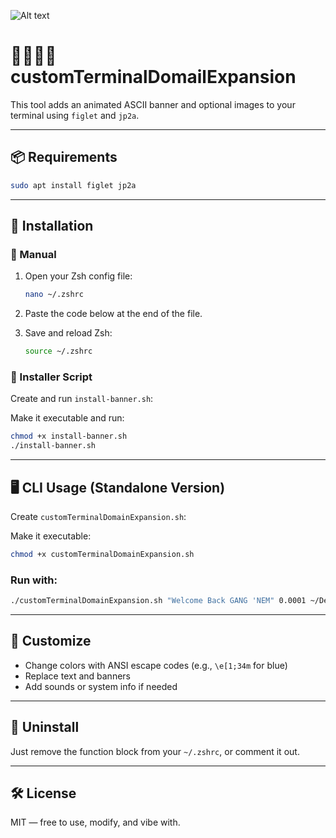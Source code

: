 ![Alt text](relative/or/full/image/path.jpeg)


# 🧿🌀🌌🧠 customTerminalDomailExpansion

This tool adds an animated ASCII banner and optional images to your terminal using `figlet` and `jp2a`.

---

## 📦 Requirements

```bash
sudo apt install figlet jp2a
```

---

## 📂 Installation

### 🔧 Manual

1. Open your Zsh config file:
   ```bash
   nano ~/.zshrc
   ```

2. Paste the code below at the end of the file.

3. Save and reload Zsh:
   ```bash
   source ~/.zshrc
   ```

### 📜 Installer Script

Create and run `install-banner.sh`:



Make it executable and run:

```bash
chmod +x install-banner.sh
./install-banner.sh
```

---

## 🖥️ CLI Usage (Standalone Version)

Create `customTerminalDomainExpansion.sh`:



Make it executable:

```bash
chmod +x customTerminalDomainExpansion.sh
```

### Run with:
```bash
./customTerminalDomainExpansion.sh "Welcome Back GANG 'NEM" 0.0001 ~/Desktop/banner.jpg ~/Desktop/banner2.jpg
```

---

## 📸 Customize
- Change colors with ANSI escape codes (e.g., `\e[1;34m` for blue)
- Replace text and banners
- Add sounds or system info if needed

---

## 🧼 Uninstall

Just remove the function block from your `~/.zshrc`, or comment it out.

---

## 🛠️ License
MIT — free to use, modify, and vibe with.
